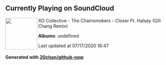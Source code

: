 ## Currently Playing on SoundCloud

[<img align="left" width="100" src="https://i1.sndcdn.com/artworks-000177382109-3n93g7-t120x120.jpg">](https://soundcloud.com/xocollective/closer)

XO Collective - The Chainsmokers - Closer Ft. Halsey (Gill Chang Remix)

**Albums**: undefined

Last updated at 07/17/2020 16:47

#### Generated with [20chan/github-now](https://github.com/20chan/github-now)


<!--
**20chan/20chan** is a ✨ _special_ ✨ repository because its `README.md` (this file) appears on your GitHub profile.

Here are some ideas to get you started:

- 🔭 I’m currently working on ...
- 🌱 I’m currently learning ...
- 👯 I’m looking to collaborate on ...
- 🤔 I’m looking for help with ...
- 💬 Ask me about ...
- 📫 How to reach me: ...
- 😄 Pronouns: ...
- ⚡ Fun fact: ...
-->
